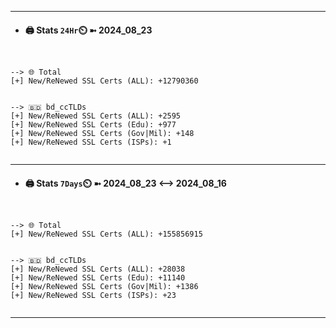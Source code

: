 

---
- #### 🖨️ **Stats** `24Hr`⏲️ ➼ 2024_08_23
```console


--> 🌐 Total
[+] New/ReNewed SSL Certs (ALL): +12790360


--> 🇧🇩 bd_ccTLDs
[+] New/ReNewed SSL Certs (ALL): +2595
[+] New/ReNewed SSL Certs (Edu): +977
[+] New/ReNewed SSL Certs (Gov|Mil): +148
[+] New/ReNewed SSL Certs (ISPs): +1


```

---
- #### 🖨️ **Stats** `7Days`⏲️ ➼ 2024_08_23 <--> 2024_08_16
```console


--> 🌐 Total
[+] New/ReNewed SSL Certs (ALL): +155856915


--> 🇧🇩 bd_ccTLDs
[+] New/ReNewed SSL Certs (ALL): +28038
[+] New/ReNewed SSL Certs (Edu): +11140
[+] New/ReNewed SSL Certs (Gov|Mil): +1386
[+] New/ReNewed SSL Certs (ISPs): +23


```

---

